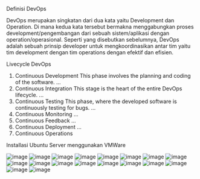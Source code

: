 Definisi DevOps

DevOps merupakan singkatan dari dua kata yaitu Development dan Operation. Di mana kedua kata tersebut bermakna menggabungkan proses development/pengembangan dari sebuah sistem/aplikasi dengan operation/operasional. Seperti yang disebutkan sebelumnya, DevOps adalah sebuah prinsip developer untuk mengkoordinasikan antar tim yaitu tim development dengan tim operations dengan efektif dan efisien.

Livecycle DevOps

1) Continuous Development This phase involves the planning and coding of the software. ...
2) Continuous Integration This stage is the heart of the entire DevOps lifecycle. ...
3) Continuous Testing This phase, where the developed software is continuously testing for bugs. ...
4) Continuous Monitoring ...
5) Continuous Feedback ...
6) Continuous Deployment ...
7) Continuous Operations


Installasi Ubuntu Server menggunakan VMWare

![image](https://raw.githubusercontent.com/restubagusananda/uploadscrn/main/Cuplikan%20layar%202023-08-29%20002239.png?token=GHSAT0AAAAAACG36K5Z2OOZRAGXQ2YQQZMCZHO2ICQ)
![image]()
![image]()
![image]()
![image]()
![image]()
![image]()
![image]()
![image]()
![image]()
![image]()
![image]()
![image]()
![image]()
![image]()
![image]()
![image]()
![image]()

